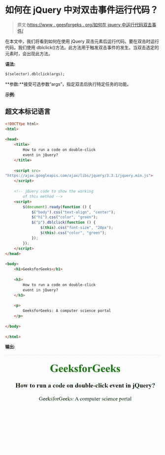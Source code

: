 # 如何在 jQuery 中对双击事件运行代码？

> 原文:[https://www . geesforgeks . org/如何在 jquery 中运行代码双击事件/](https://www.geeksforgeeks.org/how-to-run-a-code-on-double-click-event-in-jquery/)

在本文中，我们将看到如何在使用 jQuery 双击元素后运行代码。要在双击时运行代码，我们使用 dblclick()方法。此方法用于触发双击事件的发生。当双击选定的元素时，会出现此方法。

**语法:**

```html
$(selector).dblclick(args);
```

**参数:**接受可选参数“args”，指定双击后执行特定任务的功能。

**示例:**

## 超文本标记语言

```html
<!DOCTYpe html>
<html>

<head>
    <title>
        How to run a code on double-click
        event in jQuery?
    </title>

    <script src=
"https://ajax.googleapis.com/ajax/libs/jquery/3.3.1/jquery.min.js">
    </script>

    <!-- jQuery code to show the working 
        of this method -->
    <script>
        $(document).ready(function () {
            $("body").css("text-align", "center");
            $("h1").css("color", "green");
            $("p").dblclick(function () {
                $(this).css("font-size", "20px");
                $(this).css("color", "green");
            });
        });
    </script>
</head>

<body>
    <h1>GeeksforGeeks</h1>

    <h3>
        How to run a code on double-click
        event in jQuery?
    </h3>

    <p>
        GeeksforGeeks: A computer science portal
    </p>

</body>

</html>
```

**输出:**

![](img/d0fe9c1af836123c841ff1dc0b3a9db2.png)
